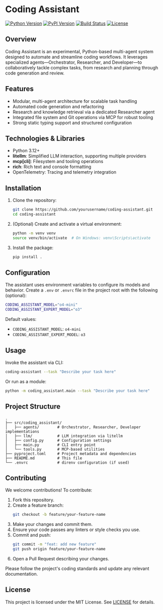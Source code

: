 # Coding Assistant

[![Python Version](https://img.shields.io/badge/python-3.12%2B-blue.svg)](https://www.python.org/)
[![PyPI Version](https://img.shields.io/pypi/v/coding-assistant)](https://pypi.org/project/coding-assistant)
[![Build Status](https://img.shields.io/github/actions/workflow/status/yourusername/coding-assistant/ci.yml?branch=main)](https://github.com/yourusername/coding-assistant/actions)
[![License](https://img.shields.io/badge/license-MIT-green.svg)](LICENSE)

## Overview

Coding Assistant is an experimental, Python-based multi-agent system designed to automate and streamline coding workflows. It leverages specialized agents—Orchestrator, Researcher, and Developer—to collaboratively tackle complex tasks, from research and planning through code generation and review.

## Features

- Modular, multi-agent architecture for scalable task handling
- Automated code generation and refactoring
- Research and knowledge retrieval via a dedicated Researcher agent
- Integrated file system and Git operations via MCP for robust tooling
- Strong static typing support and structured configuration

## Technologies & Libraries

- Python 3.12+
- **litellm**: Simplified LLM interaction, supporting multiple providers
- **mcp[cli]**: Filesystem and tooling operations
- **rich**: Rich text and console formatting
- OpenTelemetry: Tracing and telemetry integration

## Installation

1. Clone the repository:
   ```bash
   git clone https://github.com/yourusername/coding-assistant.git
   cd coding-assistant
   ```
2. (Optional) Create and activate a virtual environment:
   ```bash
   python -m venv venv
   source venv/bin/activate  # On Windows: venv\Scripts\activate
   ```
3. Install the package:
   ```bash
   pip install .
   ```

## Configuration

The assistant uses environment variables to configure its models and behavior. Create a `.env` or `.envrc` file in the project root with the following (optional):

```bash
CODING_ASSISTANT_MODEL="o4-mini"
CODING_ASSISTANT_EXPERT_MODEL="o3"
```

Default values:

- `CODING_ASSISTANT_MODEL`: `o4-mini`
- `CODING_ASSISTANT_EXPERT_MODEL`: `o3`

## Usage

Invoke the assistant via CLI:

```bash
coding-assistant --task "Describe your task here"
```

Or run as a module:

```bash
python -m coding_assistant.main --task "Describe your task here"
```

## Project Structure

```
.
├── src/coding_assistant/
│   ├── agents/        # Orchestrator, Researcher, Developer implementations
│   ├── llm/           # LLM integration via litellm
│   ├── config.py      # Configuration settings
│   ├── main.py        # CLI entry point
│   └── tools.py       # MCP-based utilities
├── pyproject.toml     # Project metadata and dependencies
├── README.md          # This file
└── .envrc             # direnv configuration (if used)
```

## Contributing

We welcome contributions! To contribute:

1. Fork this repository.
2. Create a feature branch:
   ```bash
   git checkout -b feature/your-feature-name
   ```
3. Make your changes and commit them.
4. Ensure your code passes any linters or style checks you use.
5. Commit and push:
   ```bash
   git commit -m "feat: add new feature"
   git push origin feature/your-feature-name
   ```
6. Open a Pull Request describing your changes.

Please follow the project's coding standards and update any relevant documentation.

## License

This project is licensed under the MIT License. See [LICENSE](LICENSE) for details.
